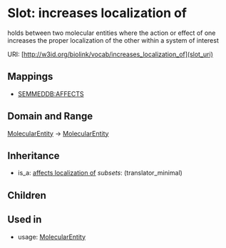 # Slot: increases localization of


holds between two molecular entities where the action or effect of one increases the proper localization of the other within a system of interest

URI: [http://w3id.org/biolink/vocab/increases_localization_of](slot_uri)
## Mappings

 * [SEMMEDDB:AFFECTS](http://purl.obolibrary.org/obo/SEMMEDDB_AFFECTS)
## Domain and Range

[MolecularEntity](MolecularEntity.md) -> [MolecularEntity](MolecularEntity.md)
## Inheritance

 *  is_a: [affects localization of](affects_localization_of.md) *subsets*: (translator_minimal)
## Children

## Used in

 *  usage: [MolecularEntity](MolecularEntity.md)
